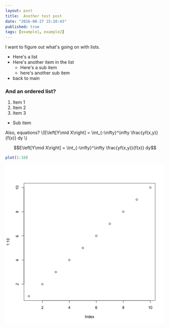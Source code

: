 ```yaml
---
layout: post
title:  Another test post
date: "2016-08-27 15:10:43"
published: true
tags: [example1, example2]
---
```


I want to figure out what's going on with lists.

* Here's a list
* Here's another item in the list
  + Here's a sub item
  + here's another sub item
* back to main

### And an ordered list?

1. Item 1
2. Item 2
3. Item 3
  + Sub item

Also, equations? \\(E\left[Y\mid X\right] = \int_{-\infty}^\infty \frac{yf(x,y)}{f(x)} dy \\)

$$E\left[Y\mid X\right] = \int_{-\infty}^\infty \frac{yf(x,y)}{f(x)} dy$$


```r
plot(1:10)
```

![plot of chunk unnamed-chunk-1](/figure/source/another-test-post/2016-08-27-another-test-post/unnamed-chunk-1-1.png)
